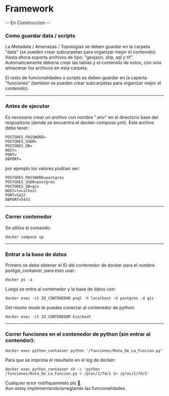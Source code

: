 # Framework

-- En Construccion --

### Como guardar data / scripts
La Metadata / Amenazas / Topologias se deben guardar en la carpeta "data" (se pueden crear subcarpetas para organizar mejor el contenido).
Hasta ahora soporta archivos de tipo: "geojson, shp, sql  y tif". Automaticamente deberia crear las tablas y el contenido de estos, con solo almacenar los archivos en esta carpeta.

El resto de funcionalidades o scripts se deben guardar en la caperta "funciones" (tambien se pueden crear subcarpetas para organizar mejor el contenido).

---
### Antes de ejecutar

Es necesario crear un archivo con nombre ".env" en el directorio base del respositorio (donde se encuentra el docker-compose.yml). Este archivo debe tener:

```
POSTGRES_PASSWORD=
POSTGRES_USER=
POSTGRES_DB=
HOST=
PORT=
DBPORT=
```
por ejemplo los valores podrian ser:
```
POSTGRES_PASSWORD=postgres
POSTGRES_USER=postgres
POSTGRES_DB=gis
HOST=localhost
PORT=5432
DBPORT=5433
```
---

### Correr contenedor

Se utiliza el comando:
```
docker compose up
```
___
### Entrar a la base de datos

Primero se debe obtener el ID del contenedor de docker para el nombre postgis_container, para esto usar:
```
docker ps -a
```

Luego se entra al contenedor y la base de datos con:
```
docker exec -it ID_CONTENEDOR psql -h localhost -U postgres -d gis
```

Del mismo modo te puedes conectar al contenedor de python:
```
docker exec -it ID_CONTENEDOR bin/bash
```
---
### Correr funciones en el contenedor de python (sin entrar al contendor):
```
docker exec python_container python '/funciones/Ruta_De_La_Funcion.py'
```
Para que se imprima el resultado en el log de docker:
```
docker exec python_container sh -c 'python /funciones/Ruta_De_La_Funcion.py > /proc/1/fd/1 2> /proc/1/fd/2'
```



Cualquier error notifiquenmelo pls 🥺. \
Aun estoy implementando/arreglando las funcionalidades.


